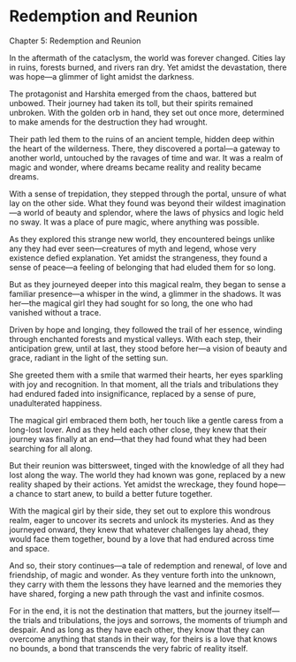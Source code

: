 # Redemption and Reunion

Chapter 5: Redemption and Reunion

In the aftermath of the cataclysm, the world was forever changed. Cities lay in ruins, forests burned, and rivers ran dry. Yet amidst the devastation, there was hope—a glimmer of light amidst the darkness.

The protagonist and Harshita emerged from the chaos, battered but unbowed. Their journey had taken its toll, but their spirits remained unbroken. With the golden orb in hand, they set out once more, determined to make amends for the destruction they had wrought.

Their path led them to the ruins of an ancient temple, hidden deep within the heart of the wilderness. There, they discovered a portal—a gateway to another world, untouched by the ravages of time and war. It was a realm of magic and wonder, where dreams became reality and reality became dreams.

With a sense of trepidation, they stepped through the portal, unsure of what lay on the other side. What they found was beyond their wildest imagination—a world of beauty and splendor, where the laws of physics and logic held no sway. It was a place of pure magic, where anything was possible.

As they explored this strange new world, they encountered beings unlike any they had ever seen—creatures of myth and legend, whose very existence defied explanation. Yet amidst the strangeness, they found a sense of peace—a feeling of belonging that had eluded them for so long.

But as they journeyed deeper into this magical realm, they began to sense a familiar presence—a whisper in the wind, a glimmer in the shadows. It was her—the magical girl they had sought for so long, the one who had vanished without a trace.

Driven by hope and longing, they followed the trail of her essence, winding through enchanted forests and mystical valleys. With each step, their anticipation grew, until at last, they stood before her—a vision of beauty and grace, radiant in the light of the setting sun.

She greeted them with a smile that warmed their hearts, her eyes sparkling with joy and recognition. In that moment, all the trials and tribulations they had endured faded into insignificance, replaced by a sense of pure, unadulterated happiness.

The magical girl embraced them both, her touch like a gentle caress from a long-lost lover. And as they held each other close, they knew that their journey was finally at an end—that they had found what they had been searching for all along.

But their reunion was bittersweet, tinged with the knowledge of all they had lost along the way. The world they had known was gone, replaced by a new reality shaped by their actions. Yet amidst the wreckage, they found hope—a chance to start anew, to build a better future together.

With the magical girl by their side, they set out to explore this wondrous realm, eager to uncover its secrets and unlock its mysteries. And as they journeyed onward, they knew that whatever challenges lay ahead, they would face them together, bound by a love that had endured across time and space.

And so, their story continues—a tale of redemption and renewal, of love and friendship, of magic and wonder. As they venture forth into the unknown, they carry with them the lessons they have learned and the memories they have shared, forging a new path through the vast and infinite cosmos.

For in the end, it is not the destination that matters, but the journey itself—the trials and tribulations, the joys and sorrows, the moments of triumph and despair. And as long as they have each other, they know that they can overcome anything that stands in their way, for theirs is a love that knows no bounds, a bond that transcends the very fabric of reality itself.
